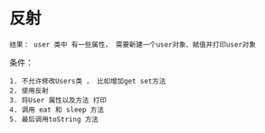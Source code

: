 # 反射
	结果： user 类中 有一些属性， 需要新建一个user对象、赋值并打印user对象

条件：

```
1. 不允许修改Users类 ， 比如增加get set方法
2. 使用反射
3. 将User 属性以及方法 打印
4. 调用 eat 和 sleep 方法
5. 最后调用toString 方法
```	
